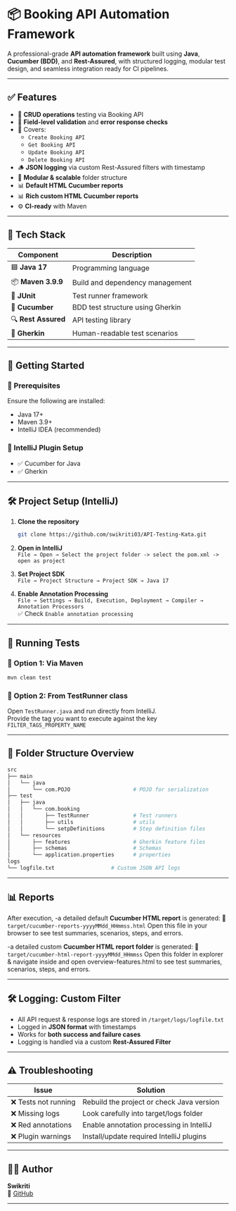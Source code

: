 # 📦 Booking API Automation Framework

A professional-grade **API automation framework** built using **Java**, **Cucumber (BDD)**, and **Rest-Assured**,
with structured logging, modular test design, and seamless integration ready for CI pipelines.

---

## ✅ Features

- 🔁 **CRUD operations** testing via Booking API
- 🧾 **Field-level validation** and **error response checks**
- 🧪 Covers:
    - `Create Booking API`
    - `Get Booking API`
    - `Update Booking API`
    - `Delete Booking API`
- 🪵 **JSON logging** via custom Rest-Assured filters with timestamp
- 🧩 **Modular & scalable** folder structure
- 📊 **Default HTML Cucumber reports**
- 📊 **Rich custom HTML Cucumber reports**
- ⚙️ **CI-ready** with Maven

---

## 🧰 Tech Stack

| Component        | Description                                  |
|------------------|----------------------------------------------|
| 🟦 **Java 17**      | Programming language                        |
| 📦 **Maven 3.9.9**  | Build and dependency management             |
| 🧪 **JUnit**        | Test runner framework                       |
| 🥒 **Cucumber**     | BDD test structure using Gherkin            |
| 🔍 **Rest Assured** | API testing library                         |
| 📜 **Gherkin**      | Human-readable test scenarios               |

---

## 🚀 Getting Started

### 🧱 Prerequisites

Ensure the following are installed:

- Java 17+
- Maven 3.9+
- IntelliJ IDEA (recommended)

### 🧩 IntelliJ Plugin Setup

- ✅ Cucumber for Java
- ✅ Gherkin

---

## 🛠️ Project Setup (IntelliJ)

1. **Clone the repository**
   ```bash
   git clone https://github.com/swikriti03/API-Testing-Kata.git
   ```

2. **Open in IntelliJ**  
   `File → Open → Select the project folder -> select the pom.xml -> open as project`

3. **Set Project SDK**  
   `File → Project Structure → Project SDK → Java 17`

4. **Enable Annotation Processing**  
   `File → Settings → Build, Execution, Deployment → Compiler → Annotation Processors`  
   ✅ Check `Enable annotation processing`

---

## 🧪 Running Tests

### 🔁 Option 1: Via Maven

```bash
mvn clean test
```

### 🔁 Option 2: From TestRunner class

Open `TestRunner.java` and run directly from IntelliJ.  
Provide the tag you want to execute against the key `FILTER_TAGS_PROPERTY_NAME`

---

## 📂 Folder Structure Overview

```bash
src
├── main
│   └── java
│       └── com.POJO                    # POJO for serialization
├── test
│   ├── java
│   │   └── com.booking
│   │       ├── TestRunner              # Test runners
│   │       ├── utils                   # utils
│   │       └── setpDefinitions         # Step definition files
│   └── resources
│       ├── features                    # Gherkin feature files
│       ├── schemas                     # Schemas
│       └── application.properties      # properties
logs
└── logfile.txt                  # Custom JSON API logs
```

---

## 📊 Reports

After execution,
-a detailed default **Cucumber HTML report** is generated:
📁 `target/cucumber-reports-yyyyMMdd_HHmmss.html`
Open this file in your browser to see test summaries, scenarios, steps, and errors.

-a detailed custom **Cucumber HTML report folder** is generated:
📁 `target/cucumber-html-report-yyyyMMdd_HHmmss`
Open this folder in explorer & navigate inside and open overview-features.html to see test summaries, scenarios, steps, and errors.

---

## 🛠 Logging: Custom Filter

- All API request & response logs are stored in `/target/logs/logfile.txt`
- Logged in **JSON format** with timestamps
- Works for **both success and failure cases**
- Logging is handled via a custom **Rest-Assured Filter**

---

## ⚠️ Troubleshooting

| Issue                       | Solution                                  |
|-----------------------------|-------------------------------------------|
| ❌ Tests not running         | Rebuild the project or check Java version |
| ❌ Missing logs              | Look carefully into target/logs folder    |
| ❌ Red annotations           | Enable annotation processing in IntelliJ  |
| ❌ Plugin warnings           | Install/update required IntelliJ plugins  |

---

## 👩‍💻 Author

**Swikriti**  
📁 [GitHub](https://github.com/swikriti03)

---